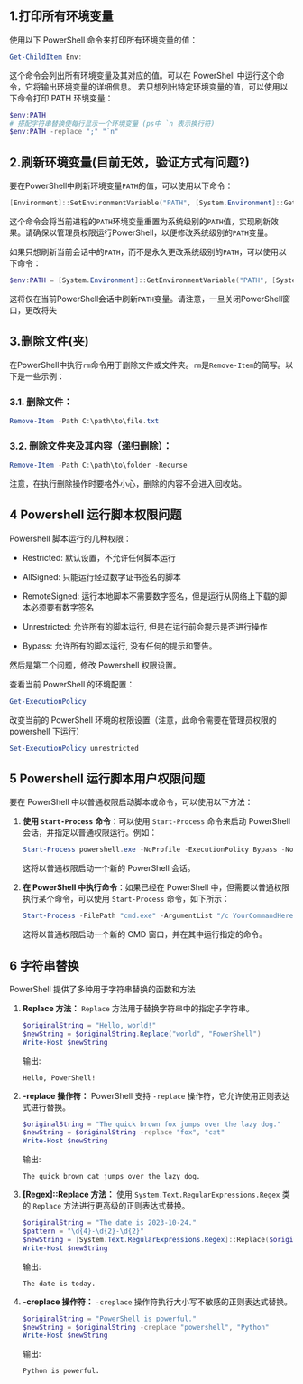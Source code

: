 ## 1.打印所有环境变量

使用以下 PowerShell 命令来打印所有环境变量的值：

```powershell
Get-ChildItem Env:
```

这个命令会列出所有环境变量及其对应的值。可以在 PowerShell 中运行这个命令，它将输出环境变量的详细信息。
若只想列出特定环境变量的值，可以使用以下命令打印 PATH 环境变量：

```powershell
$env:PATH
# 搭配字符串替换使每行显示一个环境变量 (ps中 `n 表示换行符)
$env:PATH -replace ";" "`n"
```

## 2.刷新环境变量(目前无效，验证方式有问题?)

要在PowerShell中刷新环境变量`PATH`的值，可以使用以下命令：

```powershell
[Environment]::SetEnvironmentVariable("PATH", [System.Environment]::GetEnvironmentVariable("PATH", [System.EnvironmentVariableTarget]::Machine), [System.EnvironmentVariableTarget]::Process)
```

这个命令会将当前进程的`PATH`环境变量重置为系统级别的`PATH`值，实现刷新效果。请确保以管理员权限运行PowerShell，以便修改系统级别的`PATH`变量。

如果只想刷新当前会话中的`PATH`，而不是永久更改系统级别的`PATH`，可以使用以下命令：

```powershell
$env:PATH = [System.Environment]::GetEnvironmentVariable("PATH", [System.EnvironmentVariableTarget]::Machine)
```

这将仅在当前PowerShell会话中刷新`PATH`变量。请注意，一旦关闭PowerShell窗口，更改将失

## 3.删除文件(夹)

在PowerShell中执行`rm`命令用于删除文件或文件夹。`rm`是`Remove-Item`的简写。以下是一些示例：

### 3.1. 删除文件：

```powershell
Remove-Item -Path C:\path\to\file.txt
```

### 3.2. 删除文件夹及其内容（递归删除）：

```powershell
Remove-Item -Path C:\path\to\folder -Recurse
```

注意，在执行删除操作时要格外小心，删除的内容不会进入回收站。

## 4 Powershell 运行脚本权限问题

Powershell 脚本运行的几种权限：

- Restricted: 默认设置，不允许任何脚本运行

- AllSigned: 只能运行经过数字证书签名的脚本

- RemoteSigned: 运行本地脚本不需要数字签名，但是运行从网络上下载的脚本必须要有数字签名

- Unrestricted: 允许所有的脚本运行, 但是在运行前会提示是否进行操作

- Bypass: 允许所有的脚本运行, 没有任何的提示和警告。

然后是第二个问题，修改 Powershell 权限设置。

查看当前 PowerShell 的环境配置：

```powershell
Get-ExecutionPolicy
```

改变当前的 PowerShell 环境的权限设置（注意，此命令需要在管理员权限的 powershell 下运行）

```powershell
Set-ExecutionPolicy unrestricted
```

## 5 Powershell 运行脚本用户权限问题

要在 PowerShell 中以普通权限启动脚本或命令，可以使用以下方法：

1. **使用 `Start-Process` 命令**：可以使用 `Start-Process` 命令来启动 PowerShell 会话，并指定以普通权限运行。例如：

    ```powershell
    Start-Process powershell.exe -NoProfile -ExecutionPolicy Bypass -NoExit -Verb RunAs
    ```

   这将以普通权限启动一个新的 PowerShell 会话。

2. **在 PowerShell 中执行命令**：如果已经在 PowerShell 中，但需要以普通权限执行某个命令，可以使用 `Start-Process` 命令，如下所示：

    ```powershell
    Start-Process -FilePath "cmd.exe" -ArgumentList "/c YourCommandHere" -Verb RunAs
    ```

    这将以普通权限启动一个新的 CMD 窗口，并在其中运行指定的命令。

## 6 字符串替换

PowerShell 提供了多种用于字符串替换的函数和方法

1. **Replace 方法：** `Replace` 方法用于替换字符串中的指定子字符串。

   ```powershell
   $originalString = "Hello, world!"
   $newString = $originalString.Replace("world", "PowerShell")
   Write-Host $newString
   ```

   输出:

   ```
   Hello, PowerShell!
   ```

2. **-replace 操作符：** PowerShell 支持 `-replace` 操作符，它允许使用正则表达式进行替换。

   ```powershell
   $originalString = "The quick brown fox jumps over the lazy dog."
   $newString = $originalString -replace "fox", "cat"
   Write-Host $newString
   ```

   输出:

   ```
   The quick brown cat jumps over the lazy dog.
   ```

3. **[Regex]::Replace 方法：** 使用 `System.Text.RegularExpressions.Regex` 类的 `Replace` 方法进行更高级的正则表达式替换。

   ```powershell
   $originalString = "The date is 2023-10-24."
   $pattern = "\d{4}-\d{2}-\d{2}"
   $newString = [System.Text.RegularExpressions.Regex]::Replace($originalString, $pattern, "today")
   Write-Host $newString
   ```

   输出:

   ```
   The date is today.
   ```

4. **-creplace 操作符：** `-creplace` 操作符执行大小写不敏感的正则表达式替换。

   ```powershell
   $originalString = "PowerShell is powerful."
   $newString = $originalString -creplace "powershell", "Python"
   Write-Host $newString
   ```

   输出:

   ```
   Python is powerful.
   ```
